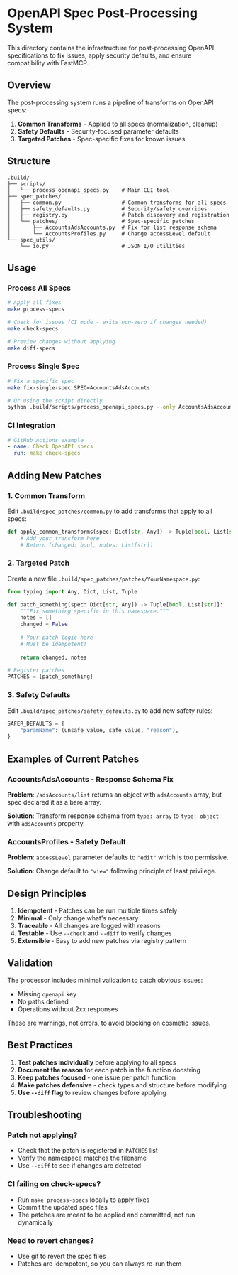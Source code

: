 # OpenAPI Spec Post-Processing System

This directory contains the infrastructure for post-processing OpenAPI specifications to fix issues, apply security defaults, and ensure compatibility with FastMCP.

## Overview

The post-processing system runs a pipeline of transforms on OpenAPI specs:

1. **Common Transforms** - Applied to all specs (normalization, cleanup)
2. **Safety Defaults** - Security-focused parameter defaults
3. **Targeted Patches** - Spec-specific fixes for known issues

## Structure

```
.build/
├── scripts/
│   └── process_openapi_specs.py    # Main CLI tool
├── spec_patches/
│   ├── common.py                   # Common transforms for all specs
│   ├── safety_defaults.py          # Security/safety overrides
│   ├── registry.py                 # Patch discovery and registration
│   └── patches/                    # Spec-specific patches
│       ├── AccountsAdsAccounts.py  # Fix for list response schema
│       └── AccountsProfiles.py     # Change accessLevel default
└── spec_utils/
    └── io.py                       # JSON I/O utilities
```

## Usage

### Process All Specs
```bash
# Apply all fixes
make process-specs

# Check for issues (CI mode - exits non-zero if changes needed)
make check-specs

# Preview changes without applying
make diff-specs
```

### Process Single Spec
```bash
# Fix a specific spec
make fix-single-spec SPEC=AccountsAdsAccounts

# Or using the script directly
python .build/scripts/process_openapi_specs.py --only AccountsAdsAccounts --fix --diff
```

### CI Integration
```yaml
# GitHub Actions example
- name: Check OpenAPI specs
  run: make check-specs
```

## Adding New Patches

### 1. Common Transform
Edit `.build/spec_patches/common.py` to add transforms that apply to all specs:

```python
def apply_common_transforms(spec: Dict[str, Any]) -> Tuple[bool, List[str]]:
    # Add your transform here
    # Return (changed: bool, notes: List[str])
```

### 2. Targeted Patch
Create a new file `.build/spec_patches/patches/YourNamespace.py`:

```python
from typing import Any, Dict, List, Tuple

def patch_something(spec: Dict[str, Any]) -> Tuple[bool, List[str]]:
    """Fix something specific in this namespace."""
    notes = []
    changed = False
    
    # Your patch logic here
    # Must be idempotent!
    
    return changed, notes

# Register patches
PATCHES = [patch_something]
```

### 3. Safety Defaults
Edit `.build/spec_patches/safety_defaults.py` to add new safety rules:

```python
SAFER_DEFAULTS = {
    "paramName": (unsafe_value, safe_value, "reason"),
}
```

## Examples of Current Patches

### AccountsAdsAccounts - Response Schema Fix
**Problem**: `/adsAccounts/list` returns an object with `adsAccounts` array, but spec declared it as a bare array.

**Solution**: Transform response schema from `type: array` to `type: object` with `adsAccounts` property.

### AccountsProfiles - Safety Default
**Problem**: `accessLevel` parameter defaults to `"edit"` which is too permissive.

**Solution**: Change default to `"view"` following principle of least privilege.

## Design Principles

1. **Idempotent** - Patches can be run multiple times safely
2. **Minimal** - Only change what's necessary
3. **Traceable** - All changes are logged with reasons
4. **Testable** - Use `--check` and `--diff` to verify changes
5. **Extensible** - Easy to add new patches via registry pattern

## Validation

The processor includes minimal validation to catch obvious issues:
- Missing `openapi` key
- No paths defined
- Operations without 2xx responses

These are warnings, not errors, to avoid blocking on cosmetic issues.

## Best Practices

1. **Test patches individually** before applying to all specs
2. **Document the reason** for each patch in the function docstring
3. **Keep patches focused** - one issue per patch function
4. **Make patches defensive** - check types and structure before modifying
5. **Use `--diff` flag** to review changes before applying

## Troubleshooting

### Patch not applying?
- Check that the patch is registered in `PATCHES` list
- Verify the namespace matches the filename
- Use `--diff` to see if changes are detected

### CI failing on check-specs?
- Run `make process-specs` locally to apply fixes
- Commit the updated spec files
- The patches are meant to be applied and committed, not run dynamically

### Need to revert changes?
- Use git to revert the spec files
- Patches are idempotent, so you can always re-run them